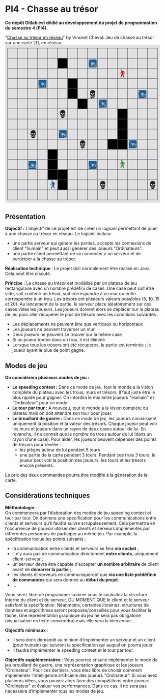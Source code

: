 # PI4 - Chasse au trésor

**Ce dépôt Gitlab est dédié au développement du projet de programmation du semestre 4 (PI4).**

"[Chasse au trésor en réseau](https://moodle.u-paris.fr/mod/resource/view.php?id=243541)" by Vincent Cheval:
    Jeu de chasse au trésor sur une carte 2D, en réseau.
    ![alt text](dev_resources/template.png "Video screenshot")

## Présentation

**Objectif :** 
    L’objectif de ce projet est de créer un logiciel permettant de jouer à une chasse au trésor en réseau. 
    Le logiciel inclura:
 - une partie serveur qui génère les parties, accepte les connexions de
   client "humain" et peut aussi générer des joueurs "Ordinateurs".
 - une partie client permettant de se connecter à un serveur et de participer à la chasse au trésor.

**Réalisation technique** : 
    Le projet doit normalement être réalisé en Java.
    Cela peut être discuté.

**Principe** : 
    La chasse au trésor est modélisé par un plateau de jeu rectangulaire avec un nombre prédéfini de cases. Une case peut soit être vide, soit contenir un trésor, soit correspondre à un mur ou enfin correspondre à un
    trou. Les trésors ont plusieurs valeurs possibles (5, 10, 15 et 20).
    Au lancement de la partie, le serveur place aléatoirement sur des cases vides les joueurs. Les joueurs doivent alors se déplacer sur le plateau de jeu pour aller récupérer le plus de trésors avec les conditions suivantes :
 - Les déplacements ne peuvent être que verticaux ou horizontaux
 - Les joueurs ne peuvent traverser un mur
 - Deux joueurs ne peuvent se trouver sur la même case
 - Si un joueur tombe dans un trou, il est éliminé
 - Lorsque tous les trésors ont été récupérés, la partie est terminée ;
   le joueur ayant le plus de point gagne.

## Modes de jeu

**On considérera plusieurs modes de jeu :**

 -   **Le speeding contest :** Dans ce mode de jeu, tout le monde a la vision complète du plateau avec les trous, murs et trésors. Il faut juste être le plus rapide pour gagner. On interdira le mix entre joueurs "Humain" et "Ordinateur" pour ce mode.
 -   **Le tour par tour :** A nouveau, tout le monde a la vision complète du plateau mais on doit attendre son tour pour jouer.
 -  **Le brouillard de guerre :** Dans ce mode de jeu, les joueurs connaissent uniquement la position et la valeur des trésors. Chaque joueur peut voir les murs et joueurs dans un rayon de deux cases autour de lui. En revanche, il ne connait que le nombre de trous autour de lui (dans un rayon d’une case). Pour aider, les joueurs peuvent dépenser des points de trésors pour révéler :     
	 - les pièges autour de lui pendant 5 tours
	 - une partie de la carte pendant 3 tours. Pendant ces trois 3 tours, le
   joueur peut voir la position des joueurs, les tours et les trésors
   encore présents. 

Le prix des deux commandes pourra être modifié à la génération de la    carte.

## Considérations techniques

**Méthodologie** :  
    On commencera par l’élaboration des modes de jeu speeding contest et tour par tour.
    On donnera une spécification pour les communications entre clients et serveurs qu’il faudra suivre scrupuleusement. Cela permettra en l’occurrence de pouvoir utiliser des clients et serveurs implémentés par différentes personnes de participer au même jeu. Par example, la spécification inclue les points suivants :
 - la communication entre clients et serveurs se fera **via socket** ;
 - il n’y aura pas de communication directement **entre clients**,
   uniquement client-serveur ;
 - un serveur devra être capable d’accepter **un nombre arbitraire** de
   client avant de **démarrer la partie** ;
 - les clients et serveurs ne communiqueront que **via une liste
   prédéfinie de commandes** qui sera donnée au **début du projet**.
 - ...

Vous serez libre de programmer comme vous le souhaitez la structure interne du client et du serveur, DU MOMENT QUE le client et le serveur satisfont la spécification. Néanmoins, certaines librairies, structures de données et algorithmes seront proposés/conseillés pour vous faciliter la tâche.
    Une représentation graphique du jeu ne sera pas obligatoire (visualisation en texte conviendra) mais elle sera la bienvenue.

**Objectifs minimaux** : 
-   Il sera donc demandé au minium d’implémenter un serveur et un client (pour humain) qui suivront la spécification qui auquel on pourra jouer. 
-   Il faudra implémenter le speeding contest et le tour par tour.

**Objectifs supplémentaires** : 
    Vous pourrez ensuite implémenter le mode de jeu brouillard de guerre, une représentation graphique et les joueurs "Ordinateur". Pour ces derniers, vous êtes libre de choisir comment implémenter l’intelligence artificielle des joueurs "Ordinateur". Si vous avez plusieurs idées, vous pouvez alors faire des compétitions entre joueurs "Ordinateur" et évaluer vos performances. Dans ce cas, il ne sera pas nécessaire d’implémenter tous les modes de jeu.